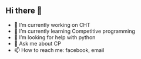 ## Hi there 👋

- 🔭 I’m currently working on CHT
- 🌱 I’m currently learning Competitive programming
- 🤔 I’m looking for help with python
- 💬 Ask me about CP
- 📫 How to reach me: facebook, email
